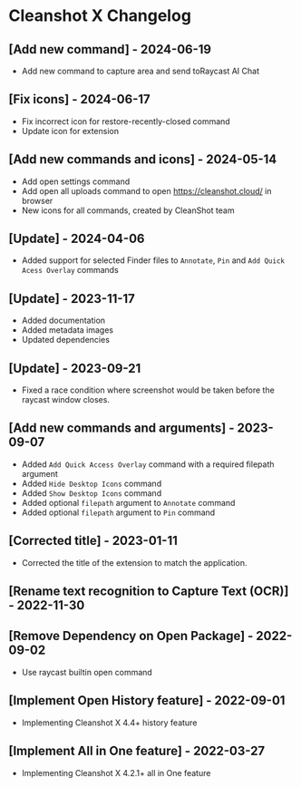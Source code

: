 # Cleanshot X Changelog

## [Add new command] - 2024-06-19

- Add new command to capture area and send toRaycast AI Chat

## [Fix icons] - 2024-06-17

- Fix incorrect icon for restore-recently-closed command
- Update icon for extension

## [Add new commands and icons] - 2024-05-14

- Add open settings command
- Add open all uploads command to open https://cleanshot.cloud/ in browser
- New icons for all commands, created by CleanShot team

## [Update] - 2024-04-06

- Added support for selected Finder files to `Annotate`, `Pin` and `Add Quick Acess Overlay` commands

## [Update] - 2023-11-17

- Added documentation
- Added metadata images
- Updated dependencies

## [Update] - 2023-09-21

- Fixed a race condition where screenshot would be taken before the raycast window closes.

## [Add new commands and arguments] - 2023-09-07

- Added `Add Quick Access Overlay` command with a required filepath argument
- Added `Hide Desktop Icons` command
- Added `Show Desktop Icons` command
- Added optional `filepath` argument to `Annotate` command
- Added optional `filepath` argument to `Pin` command

## [Corrected title] - 2023-01-11

- Corrected the title of the extension to match the application.

## [Rename text recognition to Capture Text (OCR)] - 2022-11-30

## [Remove Dependency on Open Package] - 2022-09-02

- Use raycast builtin open command

## [Implement Open History feature] - 2022-09-01

- Implementing Cleanshot X 4.4+ history feature

## [Implement All in One feature] - 2022-03-27

- Implementing Cleanshot X 4.2.1+ all in One feature
